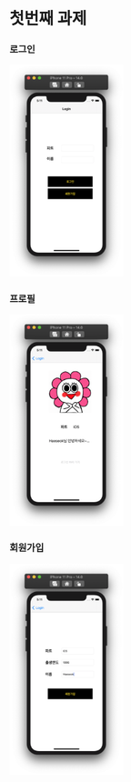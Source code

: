 #  첫번째 과제
<div>
  
### 로그인

<img src="https://github.com/27thONSOPT-iOS/LeeHaeSeok/blob/master/images/%EC%8A%A4%ED%81%AC%EB%A6%B0%EC%83%B7%202020-10-11%20%EC%98%A4%ED%9B%84%205.11.07.png" width="200"/>

### 프로필

<img src="https://github.com/27thONSOPT-iOS/LeeHaeSeok/blob/master/images/%EC%8A%A4%ED%81%AC%EB%A6%B0%EC%83%B7%202020-10-11%20%EC%98%A4%ED%9B%84%205.11.23.png" width="200"/>

### 회원가입

<img src="https://github.com/27thONSOPT-iOS/LeeHaeSeok/blob/master/images/%EC%8A%A4%ED%81%AC%EB%A6%B0%EC%83%B7%202020-10-11%20%EC%98%A4%ED%9B%84%205.11.38.png" width="200"/>

</div>
